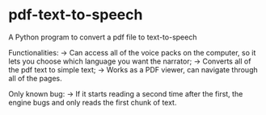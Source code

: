 # pdf-text-to-speech
A Python program to convert a pdf file to text-to-speech

Functionalities:
-> Can access all of the voice packs on the computer, so it lets you choose which language you want the narrator;
-> Converts all of the pdf text to simple text;
-> Works as a PDF viewer, can navigate through all of the pages.

Only known bug:
-> If it starts reading a second time after the first, the engine bugs and only reads the first chunk of text.
